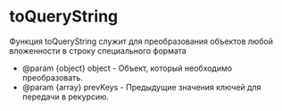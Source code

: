 # toQueryString

Функция toQueryString служит для преобразования объектов любой вложенности в строку специального формата

- @param {object} object - Объект, который необходимо преобразовать.
- @param {array} prevKeys - Предыдущие значения ключей для передачи в рекурсию.
